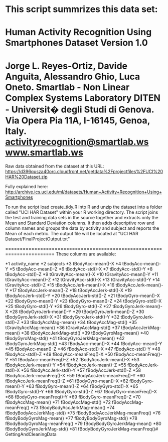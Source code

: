 This script summrizes this data set:
==================================================================
Human Activity Recognition Using Smartphones Dataset
Version 1.0
==================================================================
Jorge L. Reyes-Ortiz, Davide Anguita, Alessandro Ghio, Luca Oneto.
Smartlab - Non Linear Complex Systems Laboratory
DITEN - Universit� degli Studi di Genova.
Via Opera Pia 11A, I-16145, Genoa, Italy.
activityrecognition@smartlab.ws
www.smartlab.ws
==================================================================


Raw data obtained from the dataset at this URL:
https://d396qusza40orc.cloudfront.net/getdata%2Fprojectfiles%2FUCI%20HAR%20Dataset.zip 

Fully explained here:
http://archive.ics.uci.edu/ml/datasets/Human+Activity+Recognition+Using+Smartphones 

To run the script load create_tidy.R into R and unzip the dataset into a folder called "UCI HAR Dataset" within your R working directory. 
The script joins the test and training data sets in the source together and extracts only the Mean and Standard Deviation columns. It then adds descriptive row and column names and groups the data by activity and subject and reports the Mean of each metric. The output file will be located at "UCI HAR Dataset/FinalProjectOutput.txt"

=======================================================================
These columns are available:

*1                    activity_name
*2                         subjects
*3                tBodyAcc-mean()-X
*4                tBodyAcc-mean()-Y
*5                tBodyAcc-mean()-Z
*6                 tBodyAcc-std()-X
*7                 tBodyAcc-std()-Y
*8                 tBodyAcc-std()-Z
*9             tGravityAcc-mean()-X
*10            tGravityAcc-mean()-Y
*11            tGravityAcc-mean()-Z
*12             tGravityAcc-std()-X
*13             tGravityAcc-std()-Y
*14             tGravityAcc-std()-Z
*15           tBodyAccJerk-mean()-X
*16           tBodyAccJerk-mean()-Y
*17           tBodyAccJerk-mean()-Z
*18            tBodyAccJerk-std()-X
*19            tBodyAccJerk-std()-Y
*20            tBodyAccJerk-std()-Z
*21              tBodyGyro-mean()-X
*22              tBodyGyro-mean()-Y
*23              tBodyGyro-mean()-Z
*24               tBodyGyro-std()-X
*25               tBodyGyro-std()-Y
*26               tBodyGyro-std()-Z
*27          tBodyGyroJerk-mean()-X
*28          tBodyGyroJerk-mean()-Y
*29          tBodyGyroJerk-mean()-Z
*30           tBodyGyroJerk-std()-X
*31           tBodyGyroJerk-std()-Y
*32           tBodyGyroJerk-std()-Z
*33              tBodyAccMag-mean()
*34               tBodyAccMag-std()
*35           tGravityAccMag-mean()
*36            tGravityAccMag-std()
*37          tBodyAccJerkMag-mean()
*38           tBodyAccJerkMag-std()
*39             tBodyGyroMag-mean()
*40              tBodyGyroMag-std()
*41         tBodyGyroJerkMag-mean()
*42          tBodyGyroJerkMag-std()
*43               fBodyAcc-mean()-X
*44               fBodyAcc-mean()-Y
*45               fBodyAcc-mean()-Z
*46                fBodyAcc-std()-X
*47                fBodyAcc-std()-Y
*48                fBodyAcc-std()-Z
*49           fBodyAcc-meanFreq()-X
*50           fBodyAcc-meanFreq()-Y
*51           fBodyAcc-meanFreq()-Z
*52           fBodyAccJerk-mean()-X
*53           fBodyAccJerk-mean()-Y
*54           fBodyAccJerk-mean()-Z
*55            fBodyAccJerk-std()-X
*56            fBodyAccJerk-std()-Y
*57            fBodyAccJerk-std()-Z
*58       fBodyAccJerk-meanFreq()-X
*59       fBodyAccJerk-meanFreq()-Y
*60       fBodyAccJerk-meanFreq()-Z
*61              fBodyGyro-mean()-X
*62              fBodyGyro-mean()-Y
*63              fBodyGyro-mean()-Z
*64               fBodyGyro-std()-X
*65               fBodyGyro-std()-Y
*66               fBodyGyro-std()-Z
*67          fBodyGyro-meanFreq()-X
*68          fBodyGyro-meanFreq()-Y
*69          fBodyGyro-meanFreq()-Z
*70              fBodyAccMag-mean()
*71               fBodyAccMag-std()
*72          fBodyAccMag-meanFreq()
*73      fBodyBodyAccJerkMag-mean()
*74       fBodyBodyAccJerkMag-std()
*75  fBodyBodyAccJerkMag-meanFreq()
*76         fBodyBodyGyroMag-mean()
*77          fBodyBodyGyroMag-std()
*78     fBodyBodyGyroMag-meanFreq()
*79     fBodyBodyGyroJerkMag-mean()
*80      fBodyBodyGyroJerkMag-std()
*81 fBodyBodyGyroJerkMag-meanFreq()# GettingAndCleaningData
